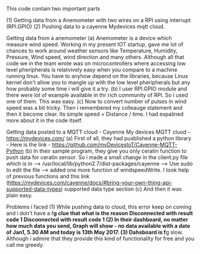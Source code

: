 This code contain two important parts

(1) Getting data from a Anemometer with two wires on a RPI using interrupt (RPI.GPIO)
(2) Pushing data to a cayenne Mydevices mqtt cloud. 

Getting data from a anemometer 
(a) Anemometer is a device which measure wind speed. Working in my present IOT startup, gave me lot of chances to work around weather sensors like Temperature, Humidity, Pressure, Wind speed, wind direction and many others. Although all that code we in the team wrote was on microcontrollers where accessing low level pheripherals is relatvively easy when you compare to a machine running linux. You have to anyhow depend on the libraries, because Linux kernel don't allow you to mangle up with the low level pheripherals but any how probably some time i will give it a try. 
(b) I user RPI.GPIO module and there were lot of example available in thr rich community of RPI. So i used one of them. This was easy. 
(c) Now to convert number of pulses in wind speed was a bit tricky. Then i remembered my colleauge statement and then it become clear. Its simple speed = Distance / time. I had expalined more about it in the code itself. 


Getting data posted to a MQTT cloud - Cayenne My devices MQTT cluod - https://mydevices.com/
(a) First of all, they had pusblished a python library - Here is the link - https://github.com/myDevicesIoT/Cayenne-MQTT-Python
(b) In their sample program, they give you only ceratin function to push data for ceratin sensor. So i made a small change in the client.py file which is in 
    --> /usr/local/lib/python2.7/dist-packages/cayenne
    --> Use sudo to edit the file 
    --> added one more function of windspeedWrite. I took help of previous functions and this link (https://mydevices.com/cayenne/docs/#bring-your-own-thing-api-supported-data-types) supported data type section 
(c) And then it was plain easy. 


Problems i faced 
(1) While pushing data to cloud, this error keep on coming and i don't have a f**g clue that what is the reason
Disconnected with result code 1
Disconnected with result code 1
(2) In their dashboard, no matter how much data you send, Graph will show - no data available with a date of Jan1, 5.30 AM and today is 13th May 2017. 
(3) Dahsboard is f**g slow. Although i admire that they provide this kind of functionality for free and you call me greedy. 


